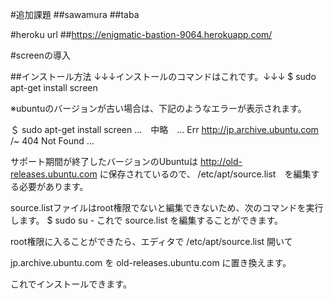 #追加課題
##sawamura
##taba

#heroku url
##https://enigmatic-bastion-9064.herokuapp.com/


#screenの導入

##インストール方法
↓↓↓インストールのコマンドはこれです。↓↓↓
$ sudo apt-get install screen

※ubuntuのバージョンが古い場合は、下記のようなエラーが表示されます。

＄ sudo apt-get install screen
…　中略　…
Err http://jp.archive.ubuntu.com /~
  404  Not Found
…

サポート期間が終了したバージョンのUbuntuは
http://old-releases.ubuntu.com
に保存されているので、 /etc/apt/source.list　を編集する必要があります。

source.listファイルはroot権限でないと編集できないため、次のコマンドを実行します。
$ sudo su -
これで source.list を編集することができます。

root権限に入ることができたら、エディタで /etc/apt/source.list 開いて

jp.archive.ubuntu.com
を
old-releases.ubuntu.com
に置き換えます。

これでインストールできます。
